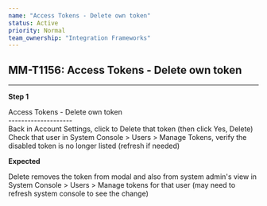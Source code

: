 ```yaml
---
name: "Access Tokens - Delete own token"
status: Active
priority: Normal
team_ownership: "Integration Frameworks"
---
```


## MM-T1156: Access Tokens - Delete own token

---

**Step 1**

Access Tokens - Delete own token\
\--------------------\
Back in Account Settings, click to Delete that token (then click Yes, Delete)\
Check that user in System Console > Users > Manage Tokens, verify the disabled token is no longer listed (refresh if needed)

**Expected**

Delete removes the token from modal and also from system admin's view in System Console > Users > Manage tokens for that user (may need to refresh system console to see the change)
